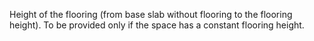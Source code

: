 ﻿Height of the flooring (from base slab without flooring to the flooring height). To be provided only if the space has a constant flooring height.